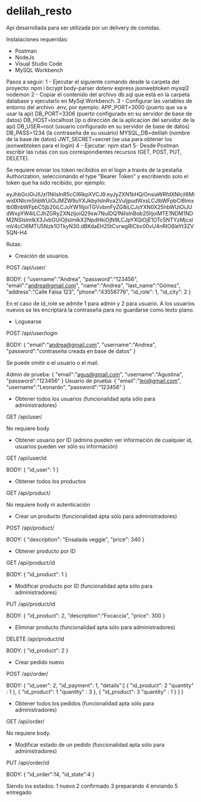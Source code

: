 # delilah_resto
Api desarrollada para ser utilizada por un delivery de comidas.

Instalaciones requeridas:
- Postman
- NodeJs
- Visual Studio Code 
- MySQL Workbench

Pasos a seguir:
1 - Ejecutar el siguiente comando desde la carpeta del proyecto:
   npm i bcrypt body-parser dotenv express jsonwebtoken mysql2 nodemon
2 - Copiar el contenido del archivo db.sql que está en la carpeta database y ejecutarlo en MySql Workbench.
3 - Configurar las variables de entorno del archivo .env, por ejemplo:
    APP_PORT=3000     (puerto que va a usar la api)
    DB_PORT=3306      (puerto configurado en su servidor de base de datos)
    DB_HOST=localhost (ip o dirección de la aplicacion del servidor de la api)
    DB_USER=root      (usuario configurado en su servidor de base de datos)
    DB_PASS=1234      (la contraseña de su usuario)
    MYSQL_DB=delilah  (nombre de la base de datos)
    JWT_SECRET=secret (se usa para obtener los jsonwebtoken para el login)
4 - Ejecutar:
    npm start
5- Desde Postman escribir las rutas con sus correspondientes recursos (GET, POST, PUT, DELETE). 


Se requiere enviar los token recibidos en el login a través de la pestaña 
Authorization, seleccionando el type "Bearer Token" y escribiendo solo el token que ha sido recibido,
por ejemplo:

eyJhbGciOiJIUzI1NiIsInR5cCI6IkpXVCJ9.eyJyZXN1bHQiOnsiaWRfdXNlciI6MiwidXNlcm5hbWUiOiJMZW9uYXJkbyIsInRva2VuIjpudWxsLCJlbWFpbCI6Imxlb0BnbWFpbC5jb20iLCJuYW1lIjoiTGVvbmFyZG8iLCJsYXN0X25hbWUiOiJUdWxpYW4iLCJhZGRyZXNzIjoiQ29sw7NuIDQ1NiIsInBob25lIjoiMTE1NDM1NDM2NSIsImlkX3JvbGUiOjIsImlkX2NpdHkiOjN9LCJpYXQiOjE1OTc5NTYzMjcsImV4cCI6MTU5Nzk1OTkyN30.dBKdaEH25tCvrwgRlCbv00vU4nRIO6leYt3ZV5QN-H4


  Rutas:
  
  - Creación de usuarios.
  
  POST /api/user/
  
  BODY:
  {
	"username":"Andrea",
	"password":"123456",
	"email":"andrea@gmail.com",
	"name":"Andrea",
	"last_name":"Gómez",
	"address":"Calle Falsa 123",
	"phone":"43556776",
	"id_role": 1,
	"id_city": 2
  }
  
  En el caso de id_role se admite 1 para admin y 2 para usuario.
  A los usuarios nuevos se les encriptará la contraseña para no guardarse como texto plano.
  
  - Loguearse
  
  POST /api/user/login
  
  BODY:
  {
  "email":"andrea@gmail.com",
	"username":"Andrea",
	"password":"contraseña creada en base de datos"
  }
  
  Se puede omitir o el usuario o el mail.
  
  Admin de prueba:
  {
   "email":"agus@gmail.com",
	 "username":"Agustina",
	 "password":"123456"
  }
  Usuario de prueba:
  {
   "email":"leo@gmail.com",
	 "username":"Leonardo",
	 "password":"123456"
  }
  
  - Obtener todos los usuarios (funcionalidad apta sólo para administradores)
  
  GET /api/user/
  
  No requiere body
  
  - Obtener usuario por ID (admins pueden ver información de cualquier id, usuarios pueden ver sólo su información)
  
  GET /api/user/id
  
  BODY:
  {
	 "id_user": 1
  }
  
  - Obtener todos los productos 
  
  GET /api/product/
  
  No requiere body ni autenticación
  
  - Crear un producto (funcionalidad apta sólo para administradores)
  
  POST /api/product/
  
  BODY:
  {
	 "description": "Ensalada veggie",
	 "price": 340
  }
    
  - Obtener producto por ID 
  
  GET /api/product/id
  
  BODY:
  {
    "id_product": 1 
  }
    
  - Modificar producto por ID (funcionalidad apta sólo para administradores)
  
  PUT /api/product/id
  
  BODY:
  {
	 "id_product": 2,
	 "description":"Focaccia",
	 "price": 300
  }
  
  - Eliminar producto (funcionalidad apta sólo para administradores)
  
  DELETE /api/product/id
  
  BODY:
  {
    "id_product": 2
  }
  
  - Crear pedido nuevo 
  
  POST /api/order/
  
  BODY:
  {
	 "id_user": 2,
	 "id_payment": 1,
	 "details":[
      {
        "id_product": 2
        "quantity" : 1
      },
      {
        "id_product": 1
        "quantity" : 3
      },
      {
        "id_product": 3
        "quantity" : 1
      }
    ]
   }
   
   - Obtener todos los pedidos (funcionalidad apta sólo para administradores)
   
   GET /api/order/
   
   No requiere body.
   
   - Modificar estado de un pedido (funcionalidad apta sólo para administradores)
   
   PUT /api/order/id
   
   BODY:
   {
	  "id_order":14,
	  "id_state":4
   }
   
   Siendo los estados:
   1 nuevo
   2 confirmado
   3 preparando
   4 enviando
   5 entregado
 
  
  
  
